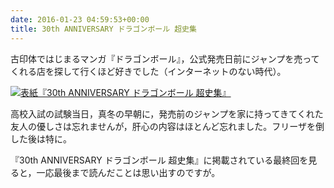 ```yaml
---
date: 2016-01-23 04:59:53+00:00
title: 30th ANNIVERSARY ドラゴンボール 超史集
---
```


古印体ではじまるマンガ『ドラゴンボール』，公式発売日前にジャンプを売ってくれる店を探して行くほど好きでした（インターネットのない時代）。

[![表紙](https://images-fe.ssl-images-amazon.com/images/P/4087925056.09.jpg)『30th ANNIVERSARY ドラゴンボール 超史集』](http://www.amazon.co.jp/dp/4087925056?tag=inquisitor-22)

高校入試の試験当日，真冬の早朝に，発売前のジャンプを家に持ってきてくれた友人の優しさは忘れませんが，肝心の内容はほとんど忘れました。フリーザを倒した後は特に。

『30th ANNIVERSARY ドラゴンボール 超史集』に掲載されている最終回を見ると，一応最後まで読んだことは思い出すのですが。
